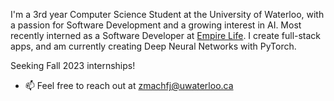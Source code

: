I'm a 3rd year Computer Science Student at the University of Waterloo, with a passion for Software Development and a growing interest in AI. Most recently interned as a Software Developer at <a href="https://www.empire.ca/">Empire Life</a>. I create full-stack apps, and am currently creating Deep Neural Networks with PyTorch.

Seeking Fall 2023 internships!

- 📫 Feel free to reach out at <a href="mailto:zmachfj@uwaterloo.ca">zmachfj@uwaterloo.ca</a>

